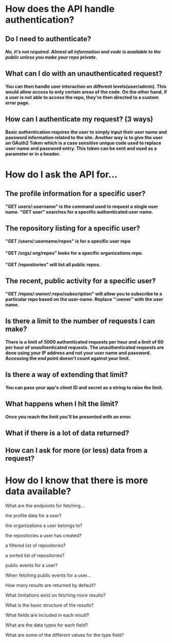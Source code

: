 # How does the API handle authentication?

## Do I need to authenticate?
  ##### No, it's not required.  Almost all information and code is available to the public unless you make your repo private.

## What can I do with an unauthenticated request?
  #### You can then handle user interaction on different levels(user/admin).  This would allow access to only certain areas of the code.  On the other hand, if a user is not able to access the repo, they're then directed to a custom error page.

## How can I authenticate my request? (3 ways)
  #### Basic authentication requires the user to simply input their user name and password information related to the site.  Another way is to give the user an OAuth2 Token which is a case sensitive unique code used to replace user-name and password entry.  This token can be sent and used as a parameter or in a header.

# How do I ask the API for...


## The profile information for a specific user?
  #### "GET users/:username" is the command used to request a single user name.  "GET user" searches for a specific authenticated user name.

## The repository listing for a specific user?
  #### "GET /users/:username/repos"  is for a specific user repo
  #### "GET /orgs/:org/repos" looks for a specific organizations repo.
  #### "GET /repositories" will list all public repos.

## The recent, public activity for a specific user?
  #### "GET /repos/:owner/:repo/subscription" will allow you to subscribe to a particular repo based on the user-name.  Replace ":owner" with the user name.

## Is there a limit to the number of requests I can make?
  #### There is a limit of 5000 authenticated requests per hour and a limit of 60 per hour of unauthenticated requests.  The unauthenticated requests are done using your IP address and not your user name and password. Accessing the end point doesn't count against your limit.

## Is there a way of extending that limit?
  #### You can pass your app's client ID and secret as a string to raise the limit.
## What happens when I hit the limit?
  #### Once you reach the limit you'll be presented with an error.  
## What if there is a lot of data returned?

## How can I ask for more (or less) data from a request?

# How do I know that there is more data available?
What are the endpoints for fetching...

the profile data for a user?

the organizations a user belongs to?

the repositories a user has created?

a filtered list of repositories?

a sorted list of repositories?

public events for a user?

When fetching public events for a user...

How many results are returned by default?

What limitations exist on fetching more results?

What is the basic structure of the results?

What fields are included in each result?

What are the data types for each field?

What are some of the different values for the type field?
